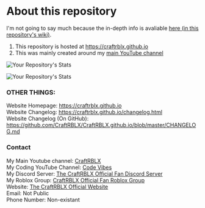 # About this repository
I'm not going to say much because the in-depth info is avaliable [here (in this repository's wiki)](https://github.com/CraftRBLX/CraftRBLX.github.io/wiki).

1. This repository is hosted at https://craftrblx.github.io
2. This was mainly created around my [main YouTube channel](https://www.youtube.com/c/CraftRBLX)

![Your Repository's Stats](https://github-readme-stats.vercel.app/api?username=Your_GitHub_Username&show_icons=true)

![Your Repository's Stats](https://github-readme-stats.vercel.app/api/top-langs/?username=Your_GitHub_Username&theme=blue-green)

### OTHER THINGS:
Website Homepage: https://craftrblx.github.io<br>
Website Changelog: https://craftrblx.github.io/changelog.html<br>
Website Changelog (On GitHub): https://github.com/CraftRBLX/CraftRBLX.github.io/blob/master/CHANGELOG.md<br>

### Contact
My Main Youtube channel: [CraftRBLX](https://www.youtube.com/c/CraftRBLX)<br>
My Coding YouTube Channel: [Code Vibes](https://www.youtube.com/channel/UC2OUBrGSPqJBm4A32YVbe9A)<br>
My Discord Server: [The CraftRBLX Official Fan Discord Server](https://discord.gg/BHhV8fH)<br>
My Roblox Group: [CraftRBLX Official Fan Roblox Group](https://www.roblox.com/groups/10295625/CraftRBLX-Official-Fan-Roblox-Group#!/about)<br>
Website: [The CraftRBLX Official Website](https://craftrblx.github.io)<br>
Email: Not Public<br>
Phone Number: Non-existant
